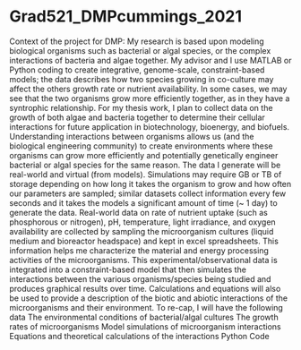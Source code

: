 # Grad521_DMPcummings_2021

Context of the project for DMP:
My research is based upon modeling biological organisms such as bacterial or algal species, or the complex interactions of bacteria and algae together. My advisor and I use MATLAB or Python coding to create integrative, genome-scale, constraint-based models; the data describes how two species growing in co-culture may affect the others growth rate or nutrient availability. In some cases, we may see that the two organisms grow more efficiently together, as in they have a syntrophic relationship. For my thesis work, I plan to collect data on the growth of both algae and bacteria together to determine their cellular interactions for future application in biotechnology, bioenergy, and biofuels. Understanding interactions between organisms allows us (and the biological engineering community) to create environments where these organisms can grow more efficiently and potentially genetically engineer bacterial or algal species for the same reason.
The data I generate will be real-world and virtual (from models). Simulations may require GB or TB of storage depending on how long it takes the organism to grow and how often our parameters are sampled; similar datasets collect information every few seconds and it takes the models a significant amount of time (~ 1 day) to generate the data. Real-world data on rate of nutrient uptake (such as phosphorous or nitrogen), pH, temperature, light irradiance, and oxygen availability are collected by sampling the microorganism cultures (liquid medium and bioreactor headspace) and kept in excel spreadsheets. This information helps me characterize the material and energy processing activities of the microorganisms. This experimental/observational data is integrated into a constraint-based model that then simulates the interactions between the various organisms/species being studied and produces graphical results over time. Calculations and equations will also be used to provide a description of the biotic and abiotic interactions of the microorganisms and their environment. 
To re-cap, I will have the following data
	The environmental conditions of bacterial/algal cultures 
  The growth rates of microorganisms
	Model simulations of microorganism interactions
	Equations and theoretical calculations of the interactions
  Python Code

